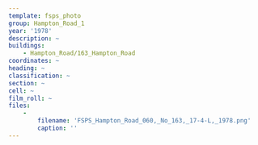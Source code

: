 ```yaml
---
template: fsps_photo
group: Hampton_Road_1
year: '1978'
description: ~
buildings:
    - Hampton_Road/163_Hampton_Road
coordinates: ~
heading: ~
classification: ~
section: ~
cell: ~
film_roll: ~
files:
    -
        filename: 'FSPS_Hampton_Road_060,_No_163,_17-4-L,_1978.png'
        caption: ''
---
```

